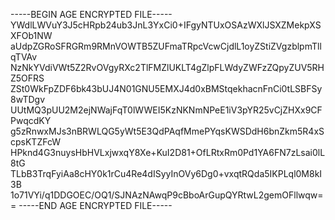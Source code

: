 -----BEGIN AGE ENCRYPTED FILE-----
YWdlLWVuY3J5cHRpb24ub3JnL3YxCi0+IFgyNTUxOSAzWXlJSXZMekpXSXFOb1NW
aUdpZGRoSFRGRm9RMnVOWTB5ZUFmaTRpcVcwCjdlL1oyZStiZVgzblpmTllqTVAv
NzNkYVdiVWt5Z2RvOVgyRXc2TlFMZlUKLT4gZlpFLWdyZWFzZQpyZUV5RHZ5OFRS
ZSt0WkFpZDF6bk43bUJ4N01GNU5EMXJ4d0xBMStqekhacnFnCi0tLSBFSy8wTDgv
UUtMQ3pUU2M2ejNWajFqT0lWWEI5KzNKNmNPeE1iV3pYR25vCjZHXx9CFPwqcdKY
g5zRnwxMJs3nBRWLQG5yWt5E3QdPAqfMmePYqsKWSDdH6bnZkm5R4xScpsKTZFcW
HPknd4G3nuysHbHVLxjwxqY8Xe+KuI2D81+OfLRtxRm0Pd1YA6FN7zLsai0lL8tG
TLbB3TrqFyiAa8cHY0k1rCu4Re4dISyyInOVy6Dg0+vxqtRQda5IKPLql0M8kI3B
1o71VYi/q1DDGOEC/OQ1/SJNAzNAwqP9cBboArGupQYRtwL2gemOFllwqw==
-----END AGE ENCRYPTED FILE-----
